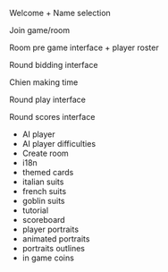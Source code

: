 Welcome + Name selection

Join game/room

Room pre game interface + player roster

Round bidding interface

Chien making time

Round play interface

Round scores interface

* AI player
* AI player difficulties
* Create room
* i18n
* themed cards
* italian suits
* french suits
* goblin suits
* tutorial
* scoreboard
* player portraits
* animated portraits
* portraits outlines
* in game coins
